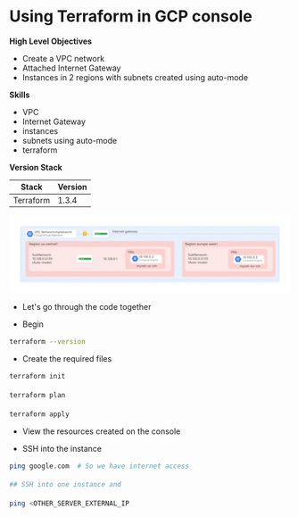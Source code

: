# Using Terraform in GCP console

**High Level Objectives**

- Create a VPC network
- Attached Internet Gateway 
- Instances in 2 regions with subnets created using auto-mode

**Skills**
- VPC
- Internet Gateway
- instances
- subnets using auto-mode
- terraform

**Version Stack**

| Stack     | Version |
|-----------|---------|
| Terraform | 1.3.4   |


![infra-diagram.png](.images/infra-diagram.png)


- Let's go through the code together

- Begin

```bash
terraform --version
```

- Create the required files

```bash
terraform init

terraform plan

terraform apply
```

- View the resources created on the console

- SSH into the instance

```bash
ping google.com  # So we have internet access

## SSH into one instance and

ping <OTHER_SERVER_EXTERNAL_IP
```